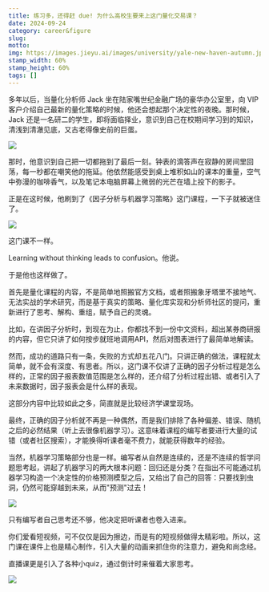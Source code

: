 ```yaml
---
title: 练习多，还得赶 due! 为什么高校生要来上这门量化交易课？
date: 2024-09-24
category: career&figure
slug: 
motto: 
img: https://images.jieyu.ai/images/university/yale-new-haven-autumn.jpeg
stamp_width: 60%
stamp_height: 60%
tags: []
---
```


多年以后，当量化分析师 Jack 坐在陆家嘴世纪金融广场的豪华办公室里，向 VIP 客户介绍自己最新的量化策略的时候，他还会想起那个决定性的夜晚。那时候，Jack 还是一名研二的学生，即将面临择业，意识到自己在校期间学习到的知识，清浅到清澈见底，又古老得像史前的巨蛋。

![](https://images.jieyu.ai/images/hot/shanghai-1.jpg)

那时，他意识到自己把一切都拖到了最后一刻。钟表的滴答声在寂静的房间里回荡，每一秒都在嘲笑他的拖延。他依然能感受到桌上堆积如山的课本的重量，空气中弥漫的咖啡香气，以及笔记本电脑屏幕上微弱的光芒在墙上投下的影子。

正是在这时候，他刷到了《因子分析与机器学习策略》这门课程，一下子就被迷住了。

![](https://images.jieyu.ai/images/hot/course/factor-ml/lizhi-cover.png)

这门课不一样。

Learning without thinking leads to confusion。他说。

于是他也这样做了。

首先是量化课程的内容，不是简单地照搬官方文档，或者照搬象牙塔里不接地气、无法实战的学术研究，而是基于真实的策略、量化库实现和分析师社区的提问，重新进行了思考、解构、重组，赋予自己的灵魂。

比如，在讲因子分析时，到现在为止，你都找不到一份中文资料，超出某券商研报的内容，但它只讲了如何按步就班地调用API，然后对图表进行了最简单地解读。

然而，成功的道路只有一条，失败的方式却五花八门。只讲正确的做法，课程就太简单，就不会有深度、有思者。所以，这门课不仅讲了正确的因子分析过程是怎么样的，正常的因子报表数值范围是怎么样的，还介绍了分析过程出错、或者引入了未来数据时，因子报表会是什么样的表现。

这部分内容中比较如此之多，简直就是比较经济学课堂现场。

最终，正确的因子分析就不再是一种偶然，而是我们排除了各种偏差、错误、随机之后的必然结果（听上去很像机器学习）。这意味着课程的编写者要进行大量的试错（或者社区搜索），才能换得听课者毫不费力，就能获得数年的经验。

当然，机器学习策略部分也是一样。编写者从自然是连续的，还是不连续的哲学问题思考起，讲起了机器学习的两大根本问题：回归还是分类？在指出不可能通过机器学习构造一个决定性的价格预测模型之后，又给出了自己的回答：只要找到虫洞，仍然可能穿越到未来，从而"预测"过去！

![](https://images.jieyu.ai/images/2024/09/interstella-wormhole.png)

只有编写者自己思考还不够，他决定把听课者也卷入进来。

你们爱看短视频，可不仅仅是因为擦边，而是有的短视频做得太精彩啦。所以，这门课在课件上也是精心制作，引入大量的动画来抓住你的注意力，避免和尚念经。

直播课更是引入了各种小quiz，通过倒计时来催着大家思考。

![](https://images.jieyu.ai/images/2024/09/countdown-timer.png)

